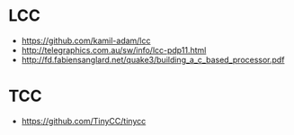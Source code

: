 # LCC
* https://github.com/kamil-adam/lcc
* http://telegraphics.com.au/sw/info/lcc-pdp11.html
* http://fd.fabiensanglard.net/quake3/building_a_c_based_processor.pdf

# TCC
* https://github.com/TinyCC/tinycc
